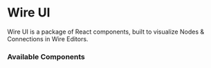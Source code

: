 # Wire UI

Wire UI is a package of React components, built to visualize Nodes & Connections in Wire Editors.

### Available Components
